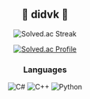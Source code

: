<div align=center>
  
## 🧅 didvk 🧅

  
![Solved.ac Streak](http://mazandi.herokuapp.com/api?handle=dev0&theme=dark)

[![Solved.ac Profile](http://mazassumnida.wtf/api/mini/generate_badge?boj=dev0)](https://solved.ac/dev0)

### Languages
![C#](https://img.shields.io/badge/c%23-%23239120.svg?style=for-the-badge&logo=csharp&logoColor=white)
![C++](https://img.shields.io/badge/c++-%2300599C.svg?style=for-the-badge&logo=c%2B%2B&logoColor=white)
![Python](https://img.shields.io/badge/python-3670A0?style=for-the-badge&logo=python&logoColor=ffdd54)

</div>

